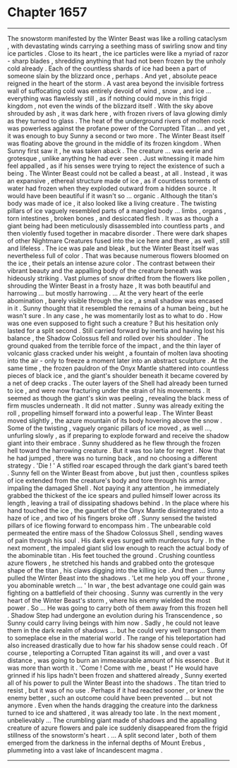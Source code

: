 
# Chapter 1657


---

The snowstorm manifested by the Winter Beast was like a rolling cataclysm , with devastating winds carrying a seething mass of swirling snow and tiny ice particles . Close to its heart , the ice particles were like a myriad of razor - sharp blades , shredding anything that had not been frozen by the unholy cold already .
Each of the countless shards of ice had been a part of someone slain by the blizzard once , perhaps .
And yet , absolute peace reigned in the heart of the storm . A vast area beyond the invisible fortress wall of suffocating cold was entirely devoid of wind , snow , and ice ... everything was flawlessly still , as if nothing could move in this frigid kingdom , not even the winds of the blizzard itself .
With the sky above shrouded by ash , it was dark here , with frozen rivers of lava glowing dimly as they turned to glass . The heat of the underground rivers of molten rock was powerless against the profane power of the Corrupted Titan ... and yet , it was enough to buy Sunny a second or two more .
The Winter Beast itself was floating above the ground in the middle of its frozen kingdom .
When Sunny first saw it , he was taken aback .
The creature ... was eerie and grotesque , unlike anything he had ever seen . Just witnessing it made him feel appalled , as if his senses were trying to reject the existence of such a being .
The Winter Beast could not be called a beast , at all . Instead , it was an expansive , ethereal structure made of ice , as if countless torrents of water had frozen when they exploded outward from a hidden source . It would have been beautiful if it wasn't so ... organic .
Although the titan's body was made of ice , it also looked like a living creature . The twisting pillars of ice vaguely resembled parts of a mangled body ... limbs , organs , torn intestines , broken bones , and desiccated flesh . It was as though a giant being had been meticulously disassembled into countless parts , and then violently fused together in macabre disorder .
There were dark shapes of other Nightmare Creatures fused into the ice here and there , as well , still and lifeless .
The ice was pale and bleak , but the Winter Beast itself was nevertheless full of color .
That was because numerous flowers bloomed on the ice , their petals an intense azure color . The contrast between their vibrant beauty and the appalling body of the creature beneath was hideously striking .
Vast plumes of snow drifted from the flowers like pollen , shrouding the Winter Beast in a frosty haze ,
It was both beautiful and harrowing ... but mostly harrowing .
... At the very heart of the eerle abomination , barely visible through the ice , a small shadow was encased in it . Sunny thought that it resembled the remains of a human being , but he wasn't sure .
In any case , he was momentarily lost as to what to do . How was one even supposed to fight such a creature ?
But his hesitation only lasted for a split second .
Still carried forward by inertia and having lost his balance , the Shadow Colossus fell and rolled over his shoulder . The ground quaked from the terrible force of the impact , and the thin layer of volcanic glass cracked under his weight , a fountain of molten lava shooting into the air - only to freeze a moment later into an abstract sculpture .
At the same time , the frozen pauldron of the Onyx Mantle shattered into countless pieces of black ice , and the giant's shoulder beneath it became covered by a net of deep cracks .
The outer layers of the Shell had already been turned to ice , and were now fracturing under the strain of his movements . It seemed as though the giant's skin was peeling , revealing the black mess of firm muscles underneath .
It did not matter .
Sunny was already exiting the roll , propelling himself forward into a powerful leap . The Winter Beast moved slightly , the azure mountain of its body hovering above the snow . Some of the twisting , vaguely organic pillars of ice moved , as well ..., unfurling slowly , as if preparing to explode forward and receive the shadow giant into their embrace .
Sunny shuddered as he flew through the frozen hell toward the harrowing creature . But it was too late for regret . Now that he had jumped , there was no turning back , and no choosing a different strategy .
'Die ! '
A stifled roar escaped through the dark giant's bared teeth .
Sunny fell on the Winter Beast from above , but just then , countless spikes of ice extended from the creature's body and tore through his armor , impaling the damaged Shell . Not paying it any attention , he immediately grabbed the thickest of the ice spears and pulled himself lower across its length , leaving a trail of dissipating shadows behind .
In the place where his hand touched the ice , the gauntlet of the Onyx Mantle disintegrated into a haze of ice , and two of his fingers broke off .
Sunny sensed the twisted pillars of ice flowing forward to encompass him . The unbearable cold permeated the entire mass of the Shadow Colossus Shell , sending waves of pain through his soul .
His dark eyes surged with murderous fury .
In the next moment , the impaled giant slid low enough to reach the actual body of the abominable titan . His feet touched the ground .
Crushing countless azure flowers , he stretched his hands and grabbed onto the grotesque shape of the titan , his claws digging into the killing ice .
And then ...
Sunny pulled the Winter Beast into the shadows .
'Let me help you off your throne , you abominable wretch ... '
In war , the best advantage one could gain was fighting on a battlefield of their choosing . Sunny was currently in the very heart of the Winter Beast's storm , where his enemy wielded the most power . So ...
He was going to carry both of them away from this frozen hell .
Shadow Step had undergone an evolution during his Transcendence , so Sunny could carry living beings with him now . Sadly , he could not leave them in the dark realm of shadows ... but he could very well transport them to someplace else in the material world . The range of his teleportation had also increased drastically due to how far his shadow sense could reach .
Of course , teleporting a Corrupted Titan against its will , and over a vast distance , was going to burn an immeasurable amount of his essence .
But it was more than worth it .
'Come ! Come with me , beast !"
He would have grinned if his lips hadn't been frozen and shattered already ,
Sunny exerted all of his power to pull the Winter Beast into the shadows . The titan tried to resist , but it was of no use . Perhaps if it had reacted sooner , or knew the enemy better , such an outcome could have been prevented ... but not anymore .
Even when the hands dragging the creature into the darkness turned to ice and shattered , it was already too late .
In the next moment , unbelievably ...
The crumbling giant made of shadows and the appalling creature of azure flowers and pale ice suddenly disappeared from the frigid stillness of the snowstorm's heart .
... A split second later , both of them emerged from the darkness in the infernal depths of Mount Erebus , plummeting into a vast lake of Incandescent magma .

---

